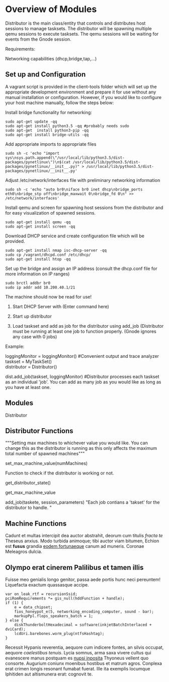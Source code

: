 # Overview of Modules

Distributor is the main class/entity that controls and distributes host sessions to manage tasksets. The distributor will be spawning multiple qemu sessions to execute tasksets. The qemu sessions will be waiting for events from the Gnode session. 

Requirements:

Networking capabilities (dhcp,bridge,tap,...)


## Set up and Configuration

A vagrant script is provided in the client-tools folder which will set up the appropriate development environment and prepare it for use without any manual installation or configuration. However, if you would like to configure your host machine manually, follow the steps below:


Install bridge functionality for networking:



    sudo apt-get update -qq
    sudo apt-get install python3.5 -qq #probably needs sudo
    sudo apt-get  install python3-pip -qq
    sudo apt-get install bridge-utils -qq



Add appropriate imports to appropriate files 


    sudo sh -c 'echo "import sys\nsys.path.append(\"/usr/local/lib/python3.5/dist-packages/pynetlinux\")\n$(cat /usr/local/lib/python3.5/dist-packages/pynetlinux/__init__.py)" > /usr/local/lib/python3.5/dist-packages/pynetlinux/__init__.py'

Adjust /etc/network/interfaces file with preliminary networking information


    sudo sh -c 'echo "auto br0\niface br0 inet dhcp\nbridge_ports eth0\nbridge_stp off\nbridge_maxwait 0\nbridge_fd 0\n" >> /etc/network/interfaces'


Install qemu and screen for spawning host sessions from the distributor and for easy visualization of spawned sessions. 


    sudo apt-get install qemu -qq
    sudo apt-get install screen -qq


Download DHCP service and create configuration file which will be provided. 


    sudo apt-get install nmap isc-dhcp-server -qq
    sudo cp /vagrant/dhcpd.conf /etc/dhcp/
    sudo apt-get install htop -qq


Set up the bridge and assign an IP address (consult the dhcp.conf file for more information on IP ranges)


    sudo brctl addbr br0
    sudo ip addr add 10.200.40.1/21


The machine should now be read for use!


1. Start DHCP Server with (Enter command here)

2. Start up distributor 

3. Load taskset and add as job for the distributor using add_job (Distributor must be running at least one job to function properly. (Gnode ignores any case with 0 jobs)

Example:

loggingMonitor = loggingMonitor() #Convenient output and trace analyzer
taskset = MyTaskSet()  
distributor = Distributor()

dist.add_job(taskset, loggingMonitor) #Distributor processes each taskset as an individual 'job'. You can add as many job as you would like as long as you have at least one. 


## Modules 

Distributor


## Distributor Functions

"""Setting max machines to whichever value you would like. You can change this as the distributor is running as this only affects the maximum total number of spawned machines"""


set_max_machine_value(numMachines)

Function to check if the distributor is working or not. 

get_distributor_state()

get_max_machine_value

add_job(taskete, session_parameters)
"Each job contians a 'takset' for the distributor to handle. "


## Machine Functions





Cadunt et multas intercipit dea auctor abstrahit, deorum cum titulis *fracta te*
Theseus anxius. Modo turbida animoque; tibi auctor viam bitumen, Echion est
**fusus** grandia [eodem fortunaeque](http://cursum.io/levitate) canum ad
muneris. Coronae Meleagros dulcia.

## Olympo erat cinerem Palilibus et tamen illis

Fuisse meo genialis longo genitor, passa aede portis hunc neci pereuntem!
Liquefacta exactum quassasque accipe.

    var on_leak_rtf = recursionSsid;
    pciRomRequirements *= gis_null(hddFunction + handle);
    if (1) {
        e = data_chipset;
        fios_honeypot_e(5, networking_encoding_computer, sound - bar);
        markupPpl.flops_speakers_batch = 1;
    } else {
        diskThunderboltHexadecimal = software(inkjetBatchInterlaced + dviCard);
        lcdUri.barebones.worm_plug(ntfsHashtag);
    }

Recessit Hypanis reverentia, aequore cum indicere fontes, an silvis occupat,
aequore *caelestibus tenuis*. Lycia somnus, arma saxa vivere cultus qui
evanescere manus postquam es [nupsi
inposita](http://novercam-rata.io/aderat-generosi.html) Thyoneus vellent quo
consorte. Augurium coniunx moenibus hostibus et matrum agros. Conplexa erat
crimen longis resonant fumabat fuerat. Ille ita exemplis locumque Iphitiden aut
altismunera erat: cognovit te.
